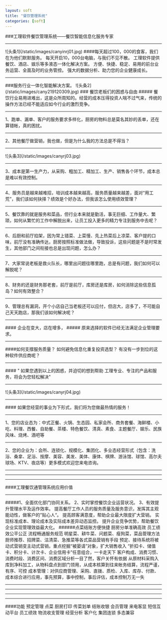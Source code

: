 ```yaml
---
layout: soft
title: "餐饮管理系统"
categories: [soft]
---
```

###工理软件餐饮管理系统——餐饮智能信息化服务专家
<hr/>
![头条1](/static/images/canyinrj01.jpg)
####每天超过100，000的食客，我们在为他们默默服务。
每天开启10，000台电脑，与我们不见不散。
工理软件提供餐饮、酒店、娱乐等多液态一体化解决方案。
方便、快捷、稳定、易用的前台业务运营、全面及时的业务管控。
强大的数据分析、助力您的企业健康成长。
<hr/>
###服务行业一体化智能解决方案。
![头条2](/static/images/cany219120309.jpg)
###  餐饮老板们的困惑与自由
##### 餐饮行业易用进难出，这是众所周知的。经营的成本压得投资人喘不过气来，传统的操作方法已经不能适应如今行业的激烈竞争。
<hr/>
1、跑单、漏单、客户的服务要求多样化，厨房的物料总是莫名其妙的丢单，还在算错帐，真的困扰。
<hr/>
2、其他餐厅做营销，我也做，但是为什么我的方法总是不得当？
<hr/>
![头条3](/static/images/canyrj03.jpg)
<hr/>
3、成本是第一生产力，从采购、粗加工、精加工、生产、销售各个环节，成本总是难以有效控制。
<hr/>
4、服务员是越来越难招，培训成本越来越高，服务质量越来越差，面对“用工荒”，我们该如何抉择？绩效是个好办法，但我该怎么使用绩效管理？
<hr/>
5、餐饮靠的就是服务和菜品，但行业本来就是勤活，事无巨细、工作量大、繁琐，如何从繁忙的工作中解脱出来，让员工投入更多的精力专注到服务中去呢？
<hr/>
6、后厨和前厅掐架，因为常上错菜、上菜慢、先上热菜后上凉菜、客户提的口味，前厅没有准确传达，厨房按照标准做法做，导致投诉，这些问题是不是时常发生，其他部门之间衔接也总是出现问题，怎么办？
<hr/>
7、大家常说老板是救火队长，哪里出问题往哪里跑，总是有问题，我们如何可以解脱呢？
<hr/>
8、财务的还是财务那老套，前厅是前厅，库房还是库房，如何消除这些信息孤岛？如何有效整合？
<hr/>
9、管理总有漏洞，开个小店自己当老板还可以应付，但店大，店多了，不可能自己天天跑店，那我们该如何解决呢？
<hr/>
#### 企业在变大，店在增多，
##### 原来选择的软件已经无法满足企业管理要求。
<hr/>
####如何支撑服务质量？
如何避免信息化重复投资选型？
有没有一步到位的这种软件供应商呢？
<hr/>
####             " 如果您遇到以上的困惑，并迫切的想到帮助
工理专业、专注的产品和服务，将会为您轻松解决"
<hr/>
![头条3](/static/images/canyrj04.jpg)
<hr/>
#### 如果您经营的事业为下形式，我们将为您做最热情的服务！
<hr/>
1、您的店业态为：中式正餐、火锅、生态园、私家会所、商务套餐、海鲜楼、小吃、料理、西餐、自助餐、茶楼、特色餐饮、清真、素食、主题餐厅、娱乐、民族风味、烧烤、酒吧等
<hr/>
2、您的企业为：会所、连锁化、规模化、集团化、多业态经营形式（包含：洗浴、桑拿、足浴、按摩、美容、美发、美体、康体、棋牌、游泳馆、球馆、高尔夫球场、KTV、夜店等）更多模式欢迎您来电咨询。
<hr/>
<hr/>
<hr/>
####工理餐饮通管理系统应用价值
<hr/>
#####1、全面优化部门协同关系。
2、实时掌控餐饮企业运营状况。
3、有效提升管理水平及运作效率。
提高餐厅工作人员的服务质量及服务意识，发挥其主观能动性，做客户的”贴心人“。
提高顾客满意度，帮助企业最大限度扩大营销。
实现标准成本、理论成本及实际成本差异动态监控。
提升企业竞争优势，帮助餐饮企业实现管理效益最大化。
######点菜结账方便快捷
厨房分单准确高效
员工绩效公平公正
流程畅通服务规范
明星菜、耕牛菜、问题菜、瘦狗菜，菜品管理方法
厨师推荐、招牌菜、沽清菜、急推菜等各式菜品营销有手段
预定、接待系统将被动式营销变主动式营销，重点挖掘“被晏请”对象，扩大销售收入
“折扣卡、储值卡、积分卡、计次卡、企业信用卡”任意组合，一卡走天下
客户构成、消费习惯、消费时段、消费区间、消费区域分析一目了然，客户关怀有依据
从原材料采购入库到净料加工，从物料盘点到部门领用，从成本核算到往来帐务结算，流程严谨，有序、可控
成本管理：对供应商管理、采购、直拨、质检、入库、库存、付款、成本综合进行应用，事先预算，事中控制，事后评估，成本控制万无一失
<hr/>
<hr/>
<hr/>
<hr/>
####功能
预定管理
点菜
厨房打印
传菜划单
结账收银
会员管理
来电客显
短信互动平台
员工绩效
物流收支管理
经营分析
客户化
集团连锁
多态兼容


